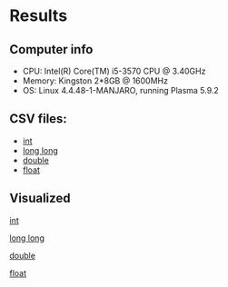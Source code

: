 # Results

## Computer info

* CPU: Intel(R) Core(TM) i5-3570 CPU @ 3.40GHz
* Memory: Kingston 2*8GB @ 1600MHz
* OS: Linux 4.4.48-1-MANJARO, running Plasma 5.9.2

## CSV files: 

* [int](report_int.csv)
* [long long](report_llong.csv)
* [double](report_double.csv)
* [float](report_float.csv)

## Visualized

[int](report_int.svg)

[long long](report_llong.svg)

[double](report_double.svg)

[float](report_float.svg)
